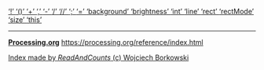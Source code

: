 [ ‘!’ ](https://processing.org/reference/logicalNOT.html)	[ ‘()’ ](https://processing.org/reference/parentheses.html)	[ ‘+’ ](https://processing.org/reference/addition.html)	[ ‘,’ ](https://processing.org/reference/comma.html)	[ ‘-’ ](https://processing.org/reference/minus.html)	[ ‘/’ ](https://processing.org/reference/divide.html)	[ ‘//’ ](https://processing.org/reference/comment.html)	[ ‘;’ ](https://processing.org/reference/semicolon.html)	[ ‘=’ ](https://processing.org/reference/assign.html)	[ ‘background’ ](https://processing.org/reference/background_.html)	[ ‘brightness’ ](https://processing.org/reference/brightness_.html)	[ ‘int’ ](https://processing.org/reference/int.html)	[ ‘line’ ](https://processing.org/reference/line_.html)	[ ‘rect’ ](https://processing.org/reference/rect_.html)	[ ‘rectMode’ ](https://processing.org/reference/rectMode_.html)	[ ‘size’ ](https://processing.org/reference/size_.html)	[ ‘this’ ](https://processing.org/reference/this.html)	


----
[__Processing.org__](http://Processing.org/) <https://processing.org/reference/index.html>


[Index made by _ReadAndCounts_ (c) Wojciech Borkowski](https://github.com/borkowsk/bookProcessingEN/tree/main/33_extensions/readandcounts)

